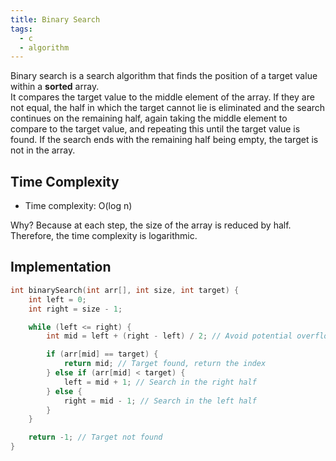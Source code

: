 ```yaml
---
title: Binary Search
tags:
  - c
  - algorithm
---
```


Binary search is a search algorithm that finds the position of a target value within a **sorted** array. <br/>
It compares the target value to the middle element of the array. If they are not equal, the half in which the target cannot lie is eliminated and the search continues on the remaining half, again taking the middle element to compare to the target value, and repeating this until the target value is found. If the search ends with the remaining half being empty, the target is not in the array.

## Time Complexity

- Time complexity: O(log n)

Why? Because at each step, the size of the array is reduced by half. Therefore, the time complexity is logarithmic.

## Implementation

```c
int binarySearch(int arr[], int size, int target) {
    int left = 0;
    int right = size - 1;

    while (left <= right) {
        int mid = left + (right - left) / 2; // Avoid potential overflow

        if (arr[mid] == target) {
            return mid; // Target found, return the index
        } else if (arr[mid] < target) {
            left = mid + 1; // Search in the right half
        } else {
            right = mid - 1; // Search in the left half
        }
    }

    return -1; // Target not found
}


